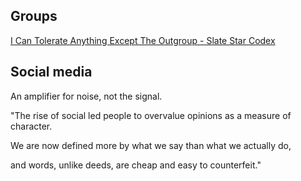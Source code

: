 ---
---




## Groups 

[I Can Tolerate Anything Except The Outgroup - Slate Star Codex](https://slatestarcodex.com/2014/09/30/i-can-tolerate-anything-except-the-outgroup/)

## Social media

An amplifier for noise, not the signal.

"The rise of social led people to overvalue opinions as a measure of character. 

We are now defined more by what we say than what we actually do, 

and words, unlike deeds, are cheap and easy to counterfeit."


